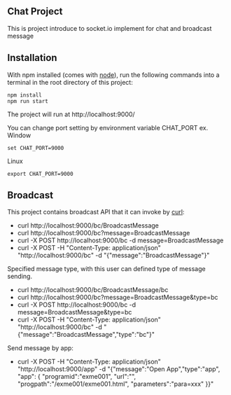 ## Chat Project

This is project introduce to socket.io implement for chat and broadcast message

## Installation

With npm installed (comes with [node](https://nodejs.org/en/)), run the following commands into a terminal in the root directory of this project:

```shell
npm install
npm run start
```

The project will run at http://localhost:9000/

You can change port setting by environment variable CHAT_PORT
ex. \
Window

    set CHAT_PORT=9000

Linux

    export CHAT_PORT=9000

## Broadcast

This project contains broadcast API that it can invoke by [curl](https://curl.se/download.html):

* curl http://localhost:9000/bc/BroadcastMessage 
* curl http://localhost:9000/bc?message=BroadcastMessage
* curl -X POST http://localhost:9000/bc -d message=BroadcastMessage
* curl -X POST -H "Content-Type: application/json" "http://localhost:9000/bc" -d "{\"message\":\"BroadcastMessage\"}"

Specified message type, with this user can defined type of message sending.

* curl http://localhost:9000/bc/BroadcastMessage/bc 
* curl http://localhost:9000/bc?message=BroadcastMessage&type=bc
* curl -X POST http://localhost:9000/bc -d message=BroadcastMessage&type=bc
* curl -X POST -H "Content-Type: application/json" "http://localhost:9000/bc" -d "{\"message\":\"BroadcastMessage\",\"type\":\"bc\"}"

Send message by app:

* curl -X POST -H "Content-Type: application/json" "http://localhost:9000/app" -d "{\"message\":\"Open App\",\"type\":\"app\", \"app\": { \"programid\":\"exme001\", \"url\":\"\", \"progpath\":\"/exme001/exme001.html\", \"parameters\":\"para=xxx\" }}"

